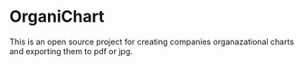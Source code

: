# OrganiChart
This is an open source project for creating companies organazational charts and exporting them to pdf or jpg.
